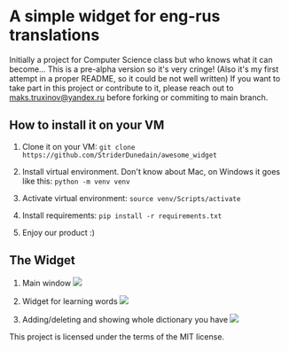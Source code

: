 # A simple widget for eng-rus translations
Initially a project for Computer Science class but who knows what it can become...
This is a pre-alpha version so it's very cringe! (Also it's my first attempt in a proper README, so it could be not well written)
If you want to take part in this project or contribute to it, please reach out to maks.truxinov@yandex.ru before forking or commiting to main branch. 
## How to install it on your VM
1. Clone it on your VM: ```git clone https://github.com/StriderDunedain/awesome_widget```

2. Install virtual environment. Don't know about Mac, on Windows it goes like this: ```python -m venv venv```

3. Activate virtual environment: ```source venv/Scripts/activate```

4. Install requirements: ```pip install -r requirements.txt```

5. Enjoy our product :)

## The Widget
1. Main window 
  ![](https://user-images.githubusercontent.com/93321964/215350195-072fc535-2595-4b63-8486-eb80e505b2a2.png)

2. Widget for learning words 
  ![](https://user-images.githubusercontent.com/93321964/215350269-00b045f2-eaea-410b-8273-6bc428e5c565.png)

3. Adding/deleting and showing whole dictionary you have 
  ![](https://user-images.githubusercontent.com/93321964/215350311-cffd3ade-b498-4bd3-999f-bc80f485209a.png)

This project is licensed under the terms of the MIT license.
